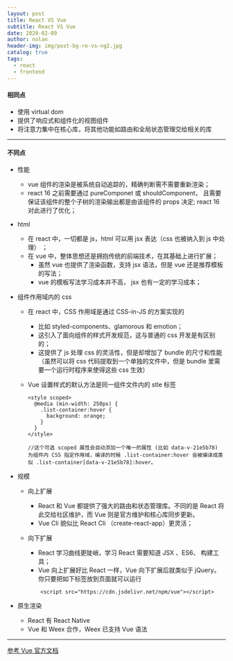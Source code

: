 ```yaml
---
layout: post
title: React VS Vue
subtitle: React VS Vue
date: 2020-02-09
author: nolan
header-img: img/post-bg-re-vs-ng2.jpg
catalog: true
tags:
  - react
  - frontend
---
```


#### 相同点

- 使用 virtual dom
- 提供了响应式和组件化的视图组件
- 将注意力集中在核心库，将其他功能如路由和全局状态管理交给相关的库

---

#### 不同点

- 性能
  - vue 组件的渲染是被系统自动追踪的，精确判断需不需要重新渲染；
  - react 16 之前需要通过 pureComponet 或 shouldComponent， 且需要保证该组件的整个子树的渲染输出都是由该组件的 props 决定; react 16 对此进行了优化；
- html
  - 在 react 中，一切都是 js，html 可以用 jsx 表达（css 也被纳入到 js 中处理） ；
  - 在 vue 中，整体思想还是拥抱传统的前端技术，在其基础上进行扩展；
    - 虽然 vue 也提供了渲染函数，支持 jsx 语法，但是 vue 还是推荐模板的写法；
    - vue 的模板写法学习成本并不高， jsx 也有一定的学习成本；
- 组件作用域内的 css

  - 在 react 中，CSS 作用域是通过 CSS-in-JS 的方案实现的
    - 比如 styled-components、glamorous 和 emotion；
    - 这引入了面向组件的样式开发规范，这与普通的 css 开发是有区别的；
    - 这提供了 js 处理 css 的灵活性，但是却增加了 bundle 的尺寸和性能（虽然可以将 css 代码提取到一个单独的文件中，但是 bundle 里需要一个运行时程序来使得这些 css 生效）
  - Vue 设置样式的默认方法是同一组件文件内的 stle 标签

    ```
    <style scoped>
      @media (min-width: 250px) {
        .list-container:hover {
          background: orange;
        }
      }
    </style>

    //这个可选 scoped 属性会自动添加一个唯一的属性 (比如 data-v-21e5b78) 为组件内 CSS 指定作用域，编译的时候 .list-container:hover 会被编译成类似 .list-container[data-v-21e5b78]:hover。
    ```

- 规模

  - 向上扩展
    - React 和 Vue 都提供了强大的路由和状态管理库。不同的是 React 将此交给社区维护，而 Vue 则是官方维护和核心库同步更新。
    - Vue Cli 貌似比 React Cli （create-react-app）更灵活；
  - 向下扩展

    - React 学习曲线更陡峭，学习 React 需要知道 JSX 、ES6、 构建工具；
    - Vue 向上扩展好比 React 一样，Vue 向下扩展后就类似于 jQuery。你只要把如下标签放到页面就可以运行

    ```
        <script src="https://cdn.jsdelivr.net/npm/vue"></script>

    ```

- 原生渲染
  - React 有 React Native
  - Vue 和 Weex 合作，Weex 已支持 Vue 语法

---

[参考 Vue 官方文档](https://cn.vuejs.org/v2/guide/comparison.html)
